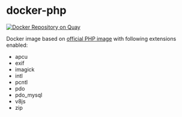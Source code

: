 # docker-php
[![Docker Repository on Quay](https://quay.io/repository/strimoid/php/status "Docker Repository on Quay")](https://quay.io/repository/strimoid/php)

Docker image based on [official PHP image](https://hub.docker.com/_/php/) with following extensions enabled:
* apcu
* exif
* imagick
* intl
* pcntl
* pdo
* pdo_mysql
* v8js
* zip
